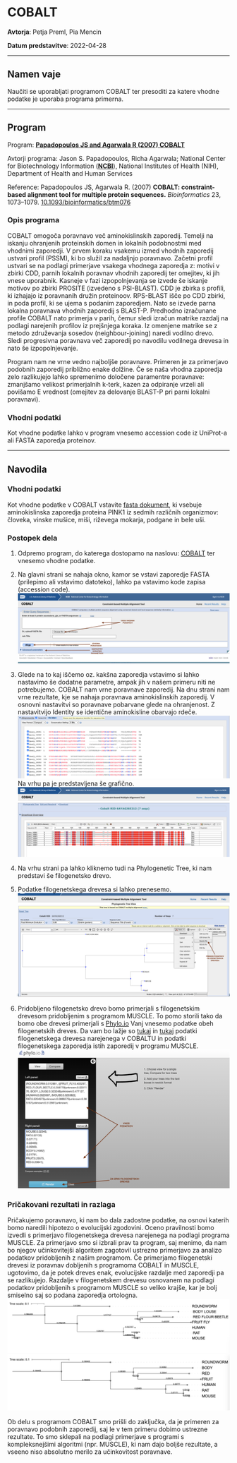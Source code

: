 # COBALT

**Avtorja**: Petja Preml, Pia Mencin

**Datum predstavitve**: 2022-04-28 

---
## Namen vaje

Naučiti se uporabljati programom COBALT ter presoditi za katere vhodne podatke je uporaba programa primerna. 

---
## Program

Program: **[Papadopoulos JS and Agarwala R (2007) COBALT](https://www.ncbi.nlm.nih.gov/tools/cobalt/cobalt.cgi)**

Avtorji programa: Jason S. Papadopoulos, Richa Agarwala; National Center for Biotechnology Information (**[NCBI](https://www.ncbi.nlm.nih.gov/)**), National Institutes of Health (NIH), Department of Health and Human Services 

Reference: 
Papadopoulos JS, Agarwala R. (2007) **COBALT: constraint-based alignment tool for multiple protein sequences.** *Bioinformatics* 23, 1073–1079. [10.1093/bioinformatics/btm076](https://academic.oup.com/bioinformatics/article/23/9/1073/272774)

### Opis programa
COBALT omogoča poravnavo več aminokislinskih zaporedij. Temelji na iskanju ohranjenih proteinskih domen in lokalnih podobnostmi med vhodnimi zaporedji. 
V prvem koraku vsakemu izmed vhodnih zaporedij ustvari profil (PSSM), ki bo služil za nadaljnjo poravnavo. Začetni profil ustvari se na podlagi primerjave vsakega vhodnega zaporedja z: motivi v zbirki CDD, parnih lokalnih poravnav vhodnih zaporedij ter omejitev, ki jih vnese uporabnik. Kasneje v fazi izpopolnjevanja se izvede še iskanje motivov po zbirki PROSITE (izvedeno s PSI-BLAST). CDD je zbirka s profili, ki izhajajo iz poravnanih družin proteinoov. RPS-BLAST išče po CDD zbirki, in poda profil, ki se ujema s podanim zaporedjem. Nato se izvede parna lokalna poravnava vhodnih zaporedij s BLAST-P. 
Predhodno izračunane profile COBALT nato primerja v parih, čemur sledi izračun matrike razdalj na podlagi narejenih profilov iz prejšnjega koraka. Iz omenjene matrike se z metodo združevanja sosedov (neighbour-joining) naredi vodilno drevo. Sledi progresivna poravnava več zaporedij po navodilu vodilnega drevesa in nato še izpopolnjevanje.

Program nam ne vrne vedno najboljše poravnave. Primeren je za primerjavo podobnih zaporedij približno enake dolžine. Če se naša vhodna zaporedja zelo razlikujejo lahko spremenimo določene paramentre poravnave: zmanjšamo velikost primerjalnih k-terk, kazen za odpiranje vrzeli ali povišamo E vrednost (omejitev za delovanje BLAST-P pri parni lokalni poravnavi).

### Vhodni podatki

Kot vhodne podatke lahko v program vnesemo accession code iz UniProt-a ali FASTA zaporedja proteinov. 

---
## Navodila

### Vhodni podatki
Kot vhodne podatke v COBALT vstavite [fasta dokument](https://github.com/mpavsic/biokeminfo/blob/main/biokeminfo/seminar/s09-cobalt-vhod1.txt), ki vsebuje aminokislinska zaporedja proteina PINK1 iz sedmih različnih organizmov: človeka, vinske mušice, miši, riževega mokarja, podgane in bele uši.

### Postopek dela
1. Odpremo program, do katerega dostopamo na naslovu: [COBALT](https://www.ncbi.nlm.nih.gov/tools/cobalt/cobalt.cgi) ter vnesemo vhodne podatke. 

2. Na  glavni  strani  se  nahaja  okno,  kamor  se  vstavi  zaporedje  FASTA  (prilepimo  ali vstavimo datoteko), lahko pa vstavimo kode zapisa (accession code). 
![postopek1](s09-postopek1.png)
3. Glede  na  to  kaj iščemo  oz.  kakšna  zaporedja  vstavimo  si  lahko  nastavimo  še  dodatne parametre, ampak jih v našem primeru niti ne potrebujemo. COBALT nam vrne poravnave zaporedij. Na dnu strani nam vrne rezultate, kje se nahaja poravnava aminokislinskih zaporedij. V osnovni nastavitvi so poravnave pobarvane glede na ohranjenost. Z nastavitvijo Identity se identične aminokisline obarvajo rdeče. 
![postopek3](s09-postopek3.png)
Na vrhu pa je predstavljena še grafično.
![postopek2](s09-postopek2.png)

5. Na   vrhu strani   pa   lahko   kliknemo   tudi   na Phylogenetic Tree, ki nam predstavi še filogenetsko drevo. 

6. Podatke filogenetskega drevesa si lahko prenesemo.
![postopek4](s09-postopek4.png)
7. Pridobljeno filogenetsko drevo bomo primerjali s filogenetskim drevesom pridobljenim s programom MUSCLE. To pomo storili tako da bomo obe drevesi primerjali  s [Phylo.io](https://phylo.io/) Vanj vnesemo podatke obeh filogenetskih dreves. Da vam bo lažje so [tukaj](https://github.com/mpavsic/biokeminfo/blob/main/biokeminfo/seminar/s09-cobalt-tree.nwk) in [tukaj](https://github.com/mpavsic/biokeminfo/blob/main/biokeminfo/seminar/s09-muscle-tree.nwk) podatki filogenetskega drevesa narejenega v COBALTU in  podatki filogenetskega zaporedja istih zaporedij  v programu MUSCLE.
![phylo](s09-phylo.png)

### Pričakovani rezultati in razlaga
Pričakujemo poravnavo, ki nam bo dala zadostne podatke, na osnovi katerih bomo naredili hipotezo o evolucijski zgodovini. Oceno pravilnosti bomo izvedli s primerjavo filogenetskega drevesa narejenega na podlagi programa MUSCLE. Za primerjavo smo si izbrali prav ta program, saj menimo, da nam bo njegov učinkovitejši algoritem zagotovil ustrezno primerjavo za analizo podatkov pridobljenih z našim programom. 
Če primerjamo filogenetski drevesi iz poravnav dobljenih s programoma COBALT in MUSCLE, ugotovimo, da je potek dreves enak, evolucijske razdalje med zaporedji pa se razlikujejo. Razdalje v filogenetskem drevesu osnovanem na podlagi podatkov pridobljenih s programom MUSCLE so veliko krajše, kar je bolj smiselno saj so podana zaporedja ortologna. 
![tree_cobalt](s09-cobalt-tree.png)
![tree_muscle](s09-muscle-tree.png)

Ob delu s programom COBALT smo prišli do zaključka, da je primeren za poravnavo podobnih zaporedij, saj le v tem primeru dobimo ustrezne rezultate. To smo sklepali na podlagi primerjave s programi s kompleksnejšimi algoritmi (npr. MUSCLE), ki nam dajo boljše rezultate, a vseeno niso absolutno merilo za učinkovitost poravnave.